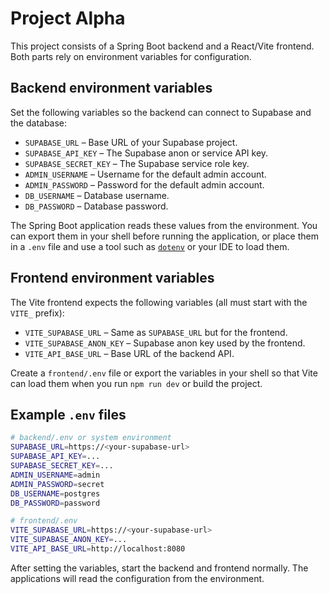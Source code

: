 # Project Alpha

This project consists of a Spring Boot backend and a React/Vite frontend. Both parts rely on environment variables for configuration.

## Backend environment variables
Set the following variables so the backend can connect to Supabase and the database:

- `SUPABASE_URL` – Base URL of your Supabase project.
- `SUPABASE_API_KEY` – The Supabase anon or service API key.
- `SUPABASE_SECRET_KEY` – The Supabase service role key.
- `ADMIN_USERNAME` – Username for the default admin account.
- `ADMIN_PASSWORD` – Password for the default admin account.
- `DB_USERNAME` – Database username.
- `DB_PASSWORD` – Database password.

The Spring Boot application reads these values from the environment. You can export them in your shell before running the application, or place them in a `.env` file and use a tool such as [`dotenv`](https://github.com/cdimascio/dotenv-java) or your IDE to load them.

## Frontend environment variables
The Vite frontend expects the following variables (all must start with the `VITE_` prefix):

- `VITE_SUPABASE_URL` – Same as `SUPABASE_URL` but for the frontend.
- `VITE_SUPABASE_ANON_KEY` – Supabase anon key used by the frontend.
- `VITE_API_BASE_URL` – Base URL of the backend API.

Create a `frontend/.env` file or export the variables in your shell so that Vite can load them when you run `npm run dev` or build the project.

## Example `.env` files
```bash
# backend/.env or system environment
SUPABASE_URL=https://<your-supabase-url>
SUPABASE_API_KEY=...
SUPABASE_SECRET_KEY=...
ADMIN_USERNAME=admin
ADMIN_PASSWORD=secret
DB_USERNAME=postgres
DB_PASSWORD=password
```

```bash
# frontend/.env
VITE_SUPABASE_URL=https://<your-supabase-url>
VITE_SUPABASE_ANON_KEY=...
VITE_API_BASE_URL=http://localhost:8080
```

After setting the variables, start the backend and frontend normally. The applications will read the configuration from the environment.
